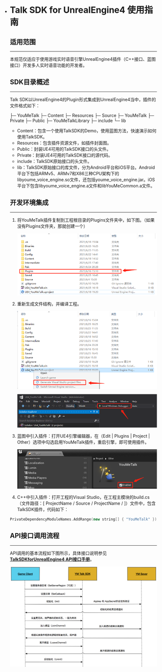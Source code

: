 - # Talk SDK for UnrealEngine4 使用指南

  ## 适用范围

  ***

  本规范仅适应于使用游戏实时语音引擎UnrealEngine4插件（C++接口、蓝图接口）开发多人实时语音功能的开发者。

  ## SDK目录概述

  ***

  Talk SDK以UnrealEngine4的Plugin形式集成到UnrealEngine4当中，插件的文件格式如下：

  ├─ YouMeTalk
      ├─ Content
      ├─ Resources
      ├─ Source
      	├─ YouMeTalk
     	     ├─ Private
      		├─ Public
      		├─ YouMeTalkLibrary
      			├─ include
      			└─ lib
  
  - Content：包含一个使用TalkSDK的Demo，使用蓝图方法，快速演示如何使用TalkSDK。
  - Resources：包含插件资源文件，如插件封面图。
  - Public：封装UE4可用的TalkSDK接口的头文件。
  - Private：封装UE4可用的TalkSDK接口的源代码。
  - include：TalkSDK原始接口的头文件。
  - lib：TalkSDK原始接口的库文件，分为Android平台和iOS平台。Android平台下包括ARMv5、ARMv7和X86三种CPU架构下的libyoume_voice_engine.so文件，还包括youme_voice_engine.jar。iOS平台下包含libyoume_voice_engine.a文件和libYouMeCommon.a文件。
  
  ## 开发环境集成

  ***

  1. 将YouMeTalk插件复制到工程根目录的Plugins文件夹中，如下图。（如果没有Plugins文件夹，那就创建一个）

     ![image-20210706105939642](/Images/image_1.png)

  2. 重新生成文件结构，并编译工程。

     ![image-20210706110619003](/Images/image_2.png)

     ![image-20210706110737713](/Images/image_3.png)

  3. 蓝图中引入插件：打开UE4引擎编辑器，在（Edit | Plugins | Project | Other）选项中勾选启用YouMeTalk插件，重启引擎，即可使用插件。

     ![image-20210706111009744](/Images/image_4.png)

  4. C++中引入插件：打开工程的Visual Studio，在工程主模块的build.cs（文件路径：[ ProjectName / Source / ProjectName / ]）文件中，包含TalkSDK插件，代码如下：

  ```C++
  PrivateDependencyModuleNames.AddRange(new string[] { "YouMeTalk" });
  ```

  ## API接口调用流程
  
  ***

  API调用的基本流程如下图所示，具体接口说明参见 <u>**TalkSDKforUnrealEngine4 API接口手册**</u>。

  ![img](/Images/image_5.png)

  